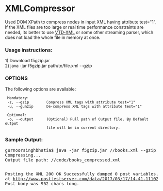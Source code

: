 # XMLCompressor

Used DOM XPath to compress nodes in input XML having attribute test="1". 
If the XML files are too large or real time performance constraints are needed, 
its better to use <a href="http://vtd-xml.sourceforge.net/">VTD-XML</a> or 
some other streaming parser, which does not load the whole file in memory at once.

<h3>Usage instructions:</h3>
1) Download f5gzip.jar
<br/>
2) java -jar f5gzip.jar path/to/file.xml --gzip
  

<h3>OPTIONS</h3>
     The following options are available:
     
     Mandatory:
     -z, --gzip        Compress XML tags with attribute test="1"
     -u, --gunzip      De-compress XML tags with attribute test="1"
     
     Optional:
     -o, --output      (Optional) Full path of Output file. By Default output
                       file will be in current directory.
                       
                       
<h3>Sample Output:</h3>
<pre>
gurnoorsinghbhatia$ java -jar f5gzip.jar /<somePath>/books.xml --gzip
Compressing...
Output file path: /<anotherPath>/code/books_compressed.xml

Posting the XML
200 OK
Successfully dumped 0 post variables.
View it at http://www.posttestserver.com/data/2017/03/17/14.41.111023678391
Post body was 952 chars long.
</pre>
